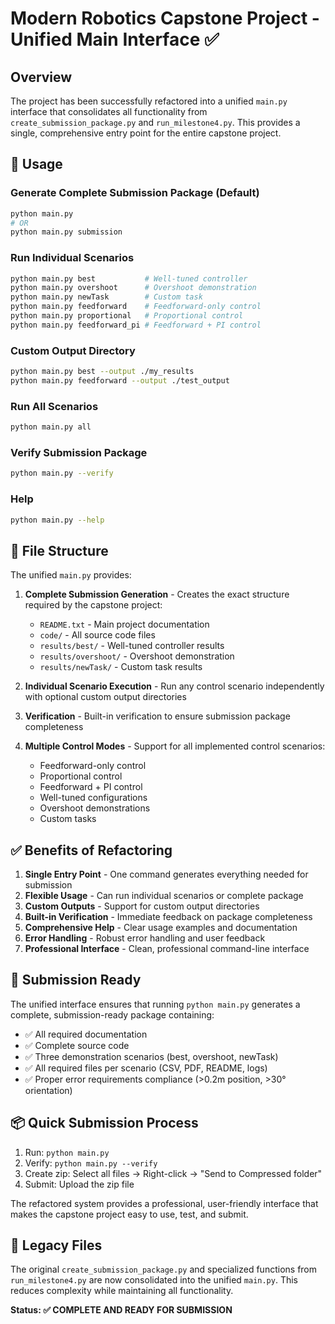# Modern Robotics Capstone Project - Unified Main Interface ✅

## Overview

The project has been successfully refactored into a unified `main.py` interface that consolidates all functionality from `create_submission_package.py` and `run_milestone4.py`. This provides a single, comprehensive entry point for the entire capstone project.

## 🚀 Usage

### Generate Complete Submission Package (Default)
```bash
python main.py
# OR
python main.py submission
```

### Run Individual Scenarios
```bash
python main.py best           # Well-tuned controller
python main.py overshoot      # Overshoot demonstration  
python main.py newTask        # Custom task
python main.py feedforward    # Feedforward-only control
python main.py proportional   # Proportional control
python main.py feedforward_pi # Feedforward + PI control
```

### Custom Output Directory
```bash
python main.py best --output ./my_results
python main.py feedforward --output ./test_output
```

### Run All Scenarios
```bash
python main.py all
```

### Verify Submission Package
```bash
python main.py --verify
```

### Help
```bash
python main.py --help
```

## 📁 File Structure

The unified `main.py` provides:

1. **Complete Submission Generation** - Creates the exact structure required by the capstone project:
   - `README.txt` - Main project documentation
   - `code/` - All source code files
   - `results/best/` - Well-tuned controller results
   - `results/overshoot/` - Overshoot demonstration
   - `results/newTask/` - Custom task results

2. **Individual Scenario Execution** - Run any control scenario independently with optional custom output directories

3. **Verification** - Built-in verification to ensure submission package completeness

4. **Multiple Control Modes** - Support for all implemented control scenarios:
   - Feedforward-only control
   - Proportional control  
   - Feedforward + PI control
   - Well-tuned configurations
   - Overshoot demonstrations
   - Custom tasks

## ✅ Benefits of Refactoring

1. **Single Entry Point** - One command generates everything needed for submission
2. **Flexible Usage** - Can run individual scenarios or complete package
3. **Custom Outputs** - Support for custom output directories  
4. **Built-in Verification** - Immediate feedback on package completeness
5. **Comprehensive Help** - Clear usage examples and documentation
6. **Error Handling** - Robust error handling and user feedback
7. **Professional Interface** - Clean, professional command-line interface

## 🎯 Submission Ready

The unified interface ensures that running `python main.py` generates a complete, submission-ready package containing:

- ✅ All required documentation
- ✅ Complete source code
- ✅ Three demonstration scenarios (best, overshoot, newTask)
- ✅ All required files per scenario (CSV, PDF, README, logs)
- ✅ Proper error requirements compliance (>0.2m position, >30° orientation)

## 📦 Quick Submission Process

1. Run: `python main.py`
2. Verify: `python main.py --verify`
3. Create zip: Select all files → Right-click → "Send to Compressed folder"
4. Submit: Upload the zip file

The refactored system provides a professional, user-friendly interface that makes the capstone project easy to use, test, and submit.

## 🔧 Legacy Files

The original `create_submission_package.py` and specialized functions from `run_milestone4.py` are now consolidated into the unified `main.py`. This reduces complexity while maintaining all functionality.

**Status: ✅ COMPLETE AND READY FOR SUBMISSION**
